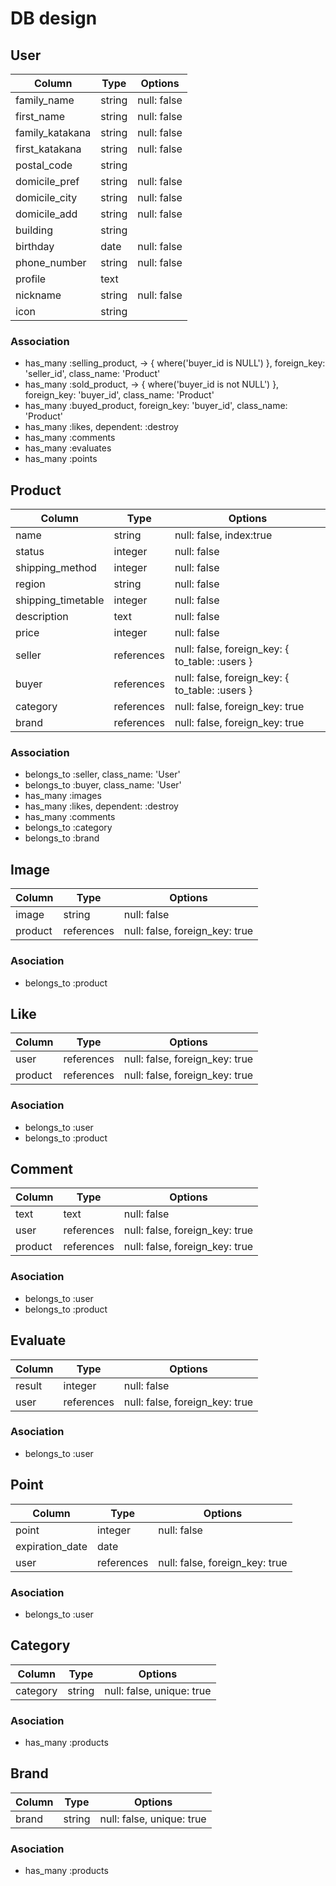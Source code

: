 # DB design

## User
|Column|Type|Options|
|------|----|-------|
|family_name|string|null: false|
|first_name|string|null: false|
|family_katakana|string|null: false|
|first_katakana|string|null: false|
|postal_code|string| |
|domicile_pref|string|null: false|
|domicile_city|string|null: false|
|domicile_add|string|null: false|
|building|string| |
|birthday|date|null: false|
|phone_number|string|null: false|
|profile|text| |
|nickname|string|null: false|
|icon|string| |

### Association
- has_many :selling_product, -> { where('buyer_id is NULL') }, foreign_key: 'seller_id', class_name: 'Product'
- has_many :sold_product, -> { where('buyer_id is not NULL') }, foreign_key: 'buyer_id', class_name: 'Product'
- has_many :buyed_product, foreign_key: 'buyer_id', class_name: 'Product'
- has_many :likes, dependent: :destroy
- has_many :comments
- has_many :evaluates
- has_many :points

## Product
|Column|Type|Options|
|------|----|-------|
|name|string|null: false, index:true|
|status|integer|null: false|
|shipping_method|integer|null: false|
|region|string|null: false|
|shipping_timetable|integer|null: false|
|description|text|null: false|
|price|integer|null: false|
|seller|references|null: false, foreign_key: { to_table: :users }|
|buyer|references|null: false, foreign_key: { to_table: :users }|
|category|references|null: false, foreign_key: true|
|brand|references|null: false, foreign_key: true|

### Association
- belongs_to :seller, class_name: 'User'
- belongs_to :buyer, class_name: 'User'
- has_many :images
- has_many :likes, dependent: :destroy
- has_many :comments
- belongs_to :category
- belongs_to :brand

## Image
|Column|Type|Options|
|------|----|-------|
|image|string|null: false|
|product|references|null: false, foreign_key: true|

### Asociation
- belongs_to :product

## Like
|Column|Type|Options|
|------|----|-------|
|user|references|null: false, foreign_key: true|
|product|references|null: false, foreign_key: true|

### Asociation
- belongs_to :user
- belongs_to :product

## Comment
|Column|Type|Options|
|------|----|-------|
|text|text|null: false|
|user|references|null: false, foreign_key: true|
|product|references|null: false, foreign_key: true|

### Asociation
- belongs_to :user
- belongs_to :product

## Evaluate
|Column|Type|Options|
|------|----|-------|
|result|integer|null: false|
|user|references|null: false, foreign_key: true|

### Asociation
- belongs_to :user

## Point
|Column|Type|Options|
|------|----|-------|
|point|integer|null: false|
|expiration_date|date| |
|user|references|null: false, foreign_key: true|

### Asociation
- belongs_to :user

## Category
|Column|Type|Options|
|------|----|-------|
|category|string|null: false, unique: true|

### Asociation
- has_many :products

## Brand
|Column|Type|Options|
|------|----|-------|
|brand|string|null: false, unique: true|

### Asociation
- has_many :products
